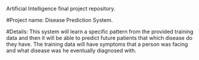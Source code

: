 Artificial Intelligence final project repository.

#Project name: 
Disease Prediction System.

#Details: 
This system will learn a specific pattern from the provided training data and then it will be able to predict future patients that which disease do they have. The training data will have symptoms that a person was facing and what disease was he eventually diagnosed with.
